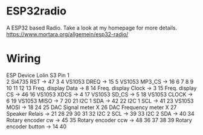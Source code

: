 # ESP32radio

A ESP32 based Radio. Take a look at my homepage for more details.
https://www.mortara.org/allgemein/esp32-radio/


# Wiring

ESP     Device                          Lolin S3 Pin
1           
2       Si4735 RST                      -> 47
3
4       VS1053 DREQ                     -> 15
5       VS1053 MP3_CS                   -> 16
6
7
8
9
10
11
12
13      Freq. display Data              -> 8
14      Freq. display Clock             -> 3
15      Freq. display CS                -> 46
16      VS1053 XDCS                     -> 4
17      VS1053 SD_CS                    -> 5
18      VS1053 CLOCK                    -> 6
19      VS1053 MISO                     -> 7
20
21      I2C 1 SDA                       -> 42
22      I2C 1 SCL                       -> 41
23      VS1053 MOSI                     -> 18
24
25      DAC Signal meter                X
26      DAC Frequency meter             X
27      Speaker Relais                  -> 21
28
29
30
31
32      I2C 2 SCL                       -> 39
33      I2C 2 SDA                       -> 40
34      Rotary encoder cw               -> 45
35      Rotary encoder ccw              -> 48
36
37
38
39      Rotary encoder button           -> 14
40

